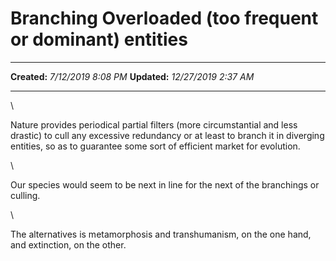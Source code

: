 Branching Overloaded (too frequent or dominant) entities
========================================================

  -------------- ----------------------
  **Created:**   *7/12/2019 8:08 PM*
  **Updated:**   *12/27/2019 2:37 AM*
  -------------- ----------------------

\

Nature provides periodical partial filters (more circumstantial and less
drastic) to cull any excessive redundancy or at least to branch it in
diverging entities, so as to guarantee some sort of efficient market for
evolution.

\

Our species would seem to be next in line for the next of the branchings
or culling.

\

The alternatives is metamorphosis and transhumanism, on the one hand,
and extinction, on the other.

 
